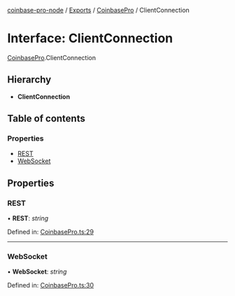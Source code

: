 [coinbase-pro-node](../README.md) / [Exports](../modules.md) / [CoinbasePro](../modules/coinbasepro.md) / ClientConnection

# Interface: ClientConnection

[CoinbasePro](../modules/coinbasepro.md).ClientConnection

## Hierarchy

- **ClientConnection**

## Table of contents

### Properties

- [REST](coinbasepro.clientconnection.md#rest)
- [WebSocket](coinbasepro.clientconnection.md#websocket)

## Properties

### REST

• **REST**: _string_

Defined in: [CoinbasePro.ts:29](https://github.com/bennycode/coinbase-pro-node/blob/aa07e6d/src/CoinbasePro.ts#L29)

---

### WebSocket

• **WebSocket**: _string_

Defined in: [CoinbasePro.ts:30](https://github.com/bennycode/coinbase-pro-node/blob/aa07e6d/src/CoinbasePro.ts#L30)
